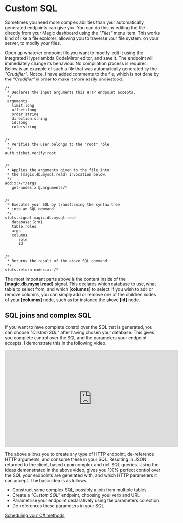 # Custom SQL

Sometimes you need more complex abilities than your automatically generated endpoints can
give you. You can do this by editing the file directly from your Magic dashboard using the
_"Files"_ menu item. This works kind of like a file explorer, allowing you to traverse your
file system, on your server, to modify your files.

Open up whatever endpoint file you want to modify, edit it using the integrated Hyperlambda
CodeMirror editor, and save it. The endpoint will immediately change its behaviour. No
compilation process is required. Below is an example of such a file that was automatically
generated by the _"Crudifier"_. Notice, I have added comments to the file, which is not
done by the _"Crudifier"_ in order to make it more easily understood.

```
/*
 * Declares the input arguments this HTTP endpoint accepts.
 */
.arguments
   limit:long
   offset:long
   order:string
   direction:string
   id:long
   role:string


/*
 * Verifies the user belongs to the "root" role.
 */
auth.ticket.verify:root


/*
 * Applies the arguments given to the file into
 * the [magic.db.mysql.read] invocation below.
 */
add:x:+/*/args
   get-nodes:x:@.arguments/*


/*
 * Executes your SQL by transforming the syntax tree
 * into an SQL command.
 */
slots.signal:magic.db.mysql.read
   database:{crm}
   table:roles
   args
   columns
      role
      id


/*
 * Returns the result of the above SQL command.
 */
slots.return-nodes:x:-/*
```

The most important parts above is the content inside of the **[magic.db.mysql.read]** signal. This declares
which database to use, what table to select from, and which **[columns]** to select. If you wish to add or
remove columns, you can simply add or remove one of the children nodes of your **[columns]** node, such as
for instance the above **[id]** node.

## SQL joins and complex SQL

If you want to have complete control over the SQL that is generated, you can choose _"Custom SQL"_ after
having chosen your database. This gives you complete control over the SQL and the parameters your endpoint
accepts. I demonstrate this in the following video.

<div style="margin-left: auto; margin-right: auto; width: 560px;">
<iframe width="560" height="315" src="https://www.youtube.com/embed/sXMmseG8rcM" frameborder="0" allow="accelerometer; autoplay; encrypted-media; gyroscope; picture-in-picture" allowfullscreen></iframe>
</div>

The above allows you to create any type of HTTP endpoint, de-reference HTTP arguments, and consume these
in your SQL. Resulting in JSON returned to the client, based upon complex and rich SQL queries. Using
the ideas demonstrated in the above video, gives you 100% perfect control over the SQL your endpoints
are generated with, and which HTTP parameters it can accept. The basic idea is as follows.

* Construct some complex SQL, possibly a join from multiple tables
* Create a _"Custom SQL"_ endpoint, choosing your verb and URL
* Parametrise your endpoint declaratively using the parameters collection
* De-references these parameters in your SQL

[Scheduling your C# methods](/scheduler)
